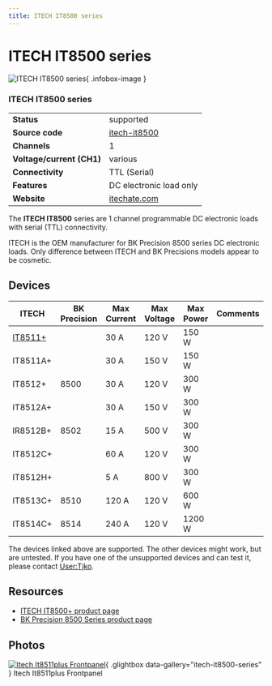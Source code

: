 ```yaml
---
title: ITECH IT8500 series
---
```


# ITECH IT8500 series

<div class="infobox" markdown>

![ITECH IT8500 series](./img/Itech_It8511plus_frontpanel.jpg){ .infobox-image }

### ITECH IT8500 series

| | |
|---|---|
| **Status** | supported |
| **Source code** | [itech-it8500](https://github.com/OpenTraceLab/OpenTraceCapture/tree/main/src/hardware/itech-it8500) |
| **Channels** | 1 |
| **Voltage/current (CH1)** | various |
| **Connectivity** | TTL (Serial) |
| **Features** | DC electronic load only |
| **Website** | [itechate.com](https://www.itechate.com/en/product/dc-electronic-load.html) |

</div>

The **ITECH IT8500** series are 1 channel programmable DC electronic loads with serial (TTL) connectivity.

ITECH is the OEM manufacturer for BK Precision 8500 series DC electronic loads. Only difference between ITECH and BK Precisions
models appear to be cosmetic.

## Devices
| ITECH | BK Precision | Max Current | Max Voltage | Max Power | Comments |
|---|---|---|---|---|---|
| [IT8511+](https://sigrok.org/wiki/ITECH_IT8511%2B) |  | 30 A | 120 V | 150 W |  |
| IT8511A+ |  | 30 A | 150 V | 150 W |  |
| IT8512+ | 8500 | 30 A | 120 V | 300 W |  |
| IT8512A+ |  | 30 A | 150 V | 300 W |  |
| IR8512B+ | 8502 | 15 A | 500 V | 300 W |  |
| IT8512C+ |  | 60 A | 120 V | 300 W |  |
| IT8512H+ |  | 5 A | 800 V | 300 W |  |
| IT8513C+ | 8510 | 120 A | 120 V | 600 W |  |
| IT8514C+ | 8514 | 240 A | 120 V | 1200 W |  |

The devices linked above are supported. The other devices might work, but are untested. If you have one of the unsupported devices and can test it, please contact [User:Tjko](/w/index.php?title=User:Tjko&action=edit&redlink=1).

## Resources
- [ITECH IT8500+ product page](https://www.itechate.com/en/product/dc-electronic-load/IT8500plus.html)
- [BK Precision 8500 Series product page](https://www.bkprecision.com/products/dc-electronic-loads/8500-300-w-programmable-dc-electronic-load.html)

## Photos

<div class="photo-grid" markdown>

[![Itech It8511plus Frontpanel](./img/Itech_It8511plus_frontpanel.jpg)](./img/Itech_It8511plus_frontpanel.png "Itech It8511plus Frontpanel"){ .glightbox data-gallery="itech-it8500-series" }
<span class="caption">Itech It8511plus Frontpanel</span>

</div>

